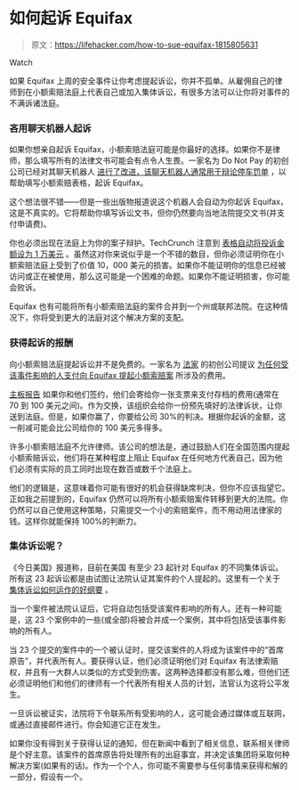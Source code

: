 # 如何起诉 Equifax

> 原文：<https://lifehacker.com/how-to-sue-equifax-1815805631>

Watch

如果 Equifax 上周的安全事件让你考虑提起诉讼，你并不孤单。从雇佣自己的律师到在小额索赔法庭上代表自己或加入集体诉讼，有很多方法可以让你将对事件的不满诉诸法庭。

### **吝用聊天机器人起诉**

如果你想亲自起诉 Equifax，小额索赔法庭可能是你最好的选择。如果你不是律师，那么填写所有的法律文书可能会有点令人生畏。一家名为 Do Not Pay 的初创公司已经对其聊天机器人 [进行了改进，该聊天机器人通常用于辩论停车罚单](http://donotpay-search-master.herokuapp.com/) ，以帮助填写小额索赔表格，起诉 Equifax。

这个想法很不错——但是一些出版物报道说这个机器人会自动为你起诉 Equifax，这是不真实的。它将帮助你填写诉讼文书，但你仍然要向当地法院提交文书(并支付申请费)。

你也必须出现在法庭上为你的案子辩护。TechCrunch 注意到 [表格自动将投诉金额设为 1 万美元](https://techcrunch.com/2017/09/13/no-a-chatbot-cant-automatically-sue-equifax-for-25000/) 。虽然这对你来说似乎是一个不错的数目，但你必须证明你在小额索赔法庭上受到了价值 10，000 美元的损害。如果你不能证明你的信息已经被访问或正在被使用，那么这可能是一个困难的命题。如果你不能证明损害，你可能会败诉。

Equifax 也有可能将所有小额索赔法庭的案件合并到一个州或联邦法院。在这种情况下，你将受到更大的法庭对这个解决方案的支配。

### 获得起诉的报酬

向小额索赔法庭提起诉讼并不是免费的。一家名为 [法家](https://www.legalist.com/) 的初创公司提议 [为任何受该事件影响的人支付向 Equifax 提起小额索赔案](https://www.legalist.com/equifax/) 所涉及的费用。

[主板报告](https://motherboard.vice.com/en_us/article/43adqq/legalist-equifax) 如果你和他们签约，他们会寄给你一张支票来支付存档的费用(通常在 70 到 100 美元之间)。作为交换，该组织会给你一份预先填好的法律诉状，让你送到法庭。但是，如果你赢了，你要给公司 30%的判决。根据你起诉的金额，这一削减可能会比公司给你的 100 美元多得多。

许多小额索赔法庭不允许律师。该公司的想法是，通过鼓励人们在全国范围内提起小额索赔诉讼，他们将在某种程度上阻止 Equifax 在任何地方代表自己，因为他们必须有实际的员工同时出现在数百或数千个法庭上。

他们的逻辑是，这意味着你可能有很好的机会获得缺席判决，但你不应该指望它。正如我之前提到的，Equifax 仍然可以将所有小额索赔案件转移到更大的法院。你仍然可以自己使用这种策略，只需提交一个小的索赔案件，而不用动用法律家的钱。这样你就能保持 100%的判断力。

### 集体诉讼呢？

《今日美国》报道称，目前在美国 有至少 23 起针对 Equifax 的不同集体诉讼。所有这 23 起诉讼都是由试图让法院认证其案件的个人提起的。这里有一个关于 [集体诉讼如何运作的好纲要](https://www.classaction.org/learn/how-lawsuits-work) 。

当一个案件被法院认证后，它将自动包括受该案件影响的所有人。还有一种可能是，这 23 个案例中的一些(或全部)将被合并成一个案例，其中将包括受该事件影响的所有人。

当 23 个提交的案件中的一个被认证时，提交该案件的人将成为该案件中的“首席原告”，并代表所有人。要获得认证，他们必须证明他们对 Equifax 有法律索赔权，并且有一大群人以类似的方式受到伤害。这两种选择都没有那么难，但他们还必须证明他们和他们的律师有一个代表所有相关人员的计划，法官认为这将公平发生。

一旦诉讼被证实，法院将下令联系所有受影响的人，这可能会通过媒体或互联网，或通过直接邮件进行。你会知道它正在发生。

如果你没有得到关于获得认证的通知，但在新闻中看到了相关信息，联系相关律师是个好主意。该案件的首席原告将处理所有的出庭事宜，并决定该集团将采取何种解决方案(如果有的话)。作为一个个人，你可能不需要参与任何事情来获得和解的一部分，假设有一个。